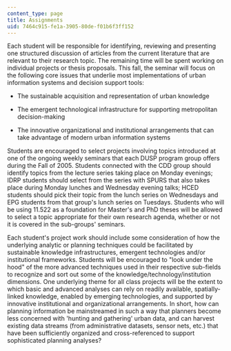 ```yaml
---
content_type: page
title: Assignments
uid: 7464c915-fe1a-3905-80de-f01b6f3ff152
---
```


Each student will be responsible for identifying, reviewing and presenting one structured discussion of articles from the current literature that are relevant to their research topic. The remaining time will be spent working on individual projects or thesis proposals. This fall, the seminar will focus on the following core issues that underlie most implementations of urban information systems and decision support tools:

*   The sustainable acquisition and representation of urban knowledge
    
*   The emergent technological infrastructure for supporting metropolitan decision-making
    
*   The innovative organizational and institutional arrangements that can take advantage of modern urban information systems
    

Students are encouraged to select projects involving topics introduced at one of the ongoing weekly seminars that each DUSP program group offers during the Fall of 2005. Students connected with the CDD group should identify topics from the lecture series taking place on Monday evenings; IDRP students should select from the series with SPURS that also takes place during Monday lunches and Wednesday evening talks; HCED students should pick their topic from the lunch series on Wednesdays and EPG students from that group's lunch series on Tuesdays. Students who will be using 11.522 as a foundation for Master's and PhD theses will be allowed to select a topic appropriate for their own research agenda, whether or not it is covered in the sub-groups' seminars.

Each student's project work should include some consideration of how the underlying analytic or planning techniques could be facilitated by sustainable knowledge infrastructures, emergent technologies and/or institutional frameworks. Students will be encouraged to "look under the hood" of the more advanced techniques used in their respective sub-fields to recognize and sort out some of the knowledge/technology/institution dimensions. One underlying theme for all class projects will be the extent to which basic and advanced analyses can rely on readily available, spatially-linked knowledge, enabled by emerging technologies, and supported by innovative institutional and organizational arrangements. In short, how can planning information be mainstreamed in such a way that planners become less concerned with 'hunting and gathering' urban data, and can harvest existing data streams (from administrative datasets, sensor nets, etc.) that have been sufficiently organized and cross-referenced to support sophisticated planning analyses?